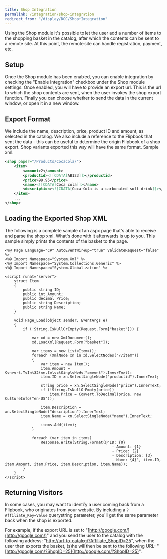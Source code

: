 ```yaml
---
title: Shop Integration
permalink: /integration/shop-integration
redirect_from: "/display/DOC/Shop+Integration"
---
```


Using the Shop module it's possible to let the user add a number of items to the shopping basket in the catalog, after which the contents can be sent to a remote site. At this point, the remote site can handle registration, payment, etc.

## Setup

Once the Shop module has been enabled, you can enable integration by checking the "Enable Integration" checkbox under the Shop module settings. Once enabled, you will have to provide an export url. This is the url to which the shop contents are sent, when the user invokes the shop export function. Finally you can choose whether to send the data in the current window, or open it in a new window.

## Export Format

We include the name, description, price, product ID and amount, as selected in the catalog. We also include a reference to the Flipbook that sent the data - this can be useful to determine the origin Flipbook of a shop export. Shop variants exported this way will have the same format. Sample xml:

```xml
<shop paper="/Products/Cocacola/">
    <item>
        <amount>2</amount>
        <productid><![CDATA[AB123]]></productid>
        <price>99.95</price>
        <name><![CDATA[Coca cola]]></name>
        <description><![CDATA[Coca-Cola is a carbonated soft drink]]></description>
    </item>
    ...
</shop>
```

## Loading the Exported Shop XML

The following is a complete sample of an aspx page that's able to receive and parse the shop xml. What's done with it afterwards is up to you. This sample simply prints the contents of the basket to the page.

```cshtml
<%@ Page Language="C#" AutoEventWireup="true" ValidateRequest="false" %>
<%@ Import Namespace="System.Xml" %>
<%@ Import Namespace="System.Collections.Generic" %>
<%@ Import Namespace="System.Globalization" %>

<script runat="server">
    struct Item
    {
        public string ID;
        public int Amount;
        public decimal Price;
        public string Description;
        public string Name;
    }

    void Page_Load(object sender, EventArgs e)
    {
        if (!String.IsNullOrEmpty(Request.Form["basket"])) {

            var xd = new XmlDocument();
            xd.LoadXml(Request.Form["basket"]);

            var items = new List<Item>();
            foreach (XmlNode xn in xd.SelectNodes("//item"))
            {
                var item = new Item();
                item.Amount = Convert.ToInt32(xn.SelectSingleNode("amount").InnerText);
                item.ID = xn.SelectSingleNode("productid").InnerText;

                string price = xn.SelectSingleNode("price").InnerText;
                if (!String.IsNullOrEmpty(price))
                    item.Price = Convert.ToDecimal(price, new CultureInfo("en-US"));

                item.Description = xn.SelectSingleNode("description").InnerText;
                item.Name = xn.SelectSingleNode("name").InnerText;

                items.Add(item);
            }

            foreach (var item in items)
                Response.Write(String.Format(@"ID: {0}
                                                - Amount: {1}
                                                - Price: {2}
                                                - Description: {3}
                                                - Name: {4}", item.ID, item.Amount, item.Price, item.Description, item.Name));
        }
    }
</script>
```

## Returning Visitors

In some cases, you may want to identify a user coming back from a Flipbook, who originates from your website. By including a ```?Affiliate_Key=Value``` querystring parameter, you'll get the same parameter back when the shop is exported.

For example, if the export URL is set to "[http://google.com/](http://google.com/)" and you send the user to the catalog with the following address: "[http://url-to-catalog/?Affiliate_ShopID=25](http://url-to-catalog/?Affiliate_ShopID=25)", when the user then exports the basket, (s)he will then be sent to the following URL: "[http://google.com/?ShopID=25](http://google.com/?ShopID=25)".
